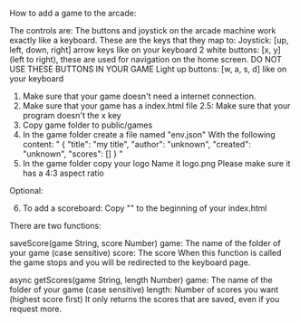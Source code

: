 How to add a game to the arcade:

The controls are:
	The buttons and joystick on the arcade machine work exactly like a keyboard.
	These are the keys that they map to:
	Joystick:			[up, left, down, right] arrow keys like on your keyboard
	2 white buttons:	[x, y] (left to right), these are used for navigation on the home screen.
						DO NOT USE THESE BUTTONS IN YOUR GAME
	Light up buttons:	[w, a, s, d] like on your keyboard

1. Make sure that your game doesn't need a internet connection.
2. Make sure that your game has a index.html file
2.5: Make sure that your program doesn't the x key
3. Copy game folder to public/games
4. In the game folder create a file named "env.json"
With the following content:
"
{
	"title": "my title",
	"author": "unknown",
	"created": "unknown",
	"scores": []
}
"
5. In the game folder copy your logo
Name it logo.png
Please make sure it has a 4:3 aspect ratio

Optional:

6. To add a scoreboard:
Copy "<script src="/js/arcadeGameAPI.js"></script>" to the beginning of your index.html

There are two functions:

saveScore(game String, score Number)
game: The name of the folder of your game (case sensitive)
score: The score
When this function is called the game stops and you will be redirected to the keyboard page.

async getScores(game String, length Number)
game: The name of the folder of your game (case sensitive)
length: Number of scores you want (highest score first)
It only returns the scores that are saved, even if you request more.
